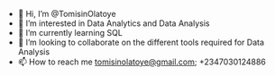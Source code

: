 - 👋 Hi, I’m @TomisinOlatoye
- 👀 I’m interested in Data Analytics and Data Analysis
- 🌱 I’m currently learning SQL 
- 💞️ I’m looking to collaborate on the different tools required for Data Analysis
- 📫 How to reach me tomisinolatoye@gmail.com; +2347030124886

<!---
TomisinOlatoye/TomisinOlatoye is a ✨ special ✨ repository because its `README.md` (this file) appears on your GitHub profile.
You can click the Preview link to take a look at your changes.
--->

